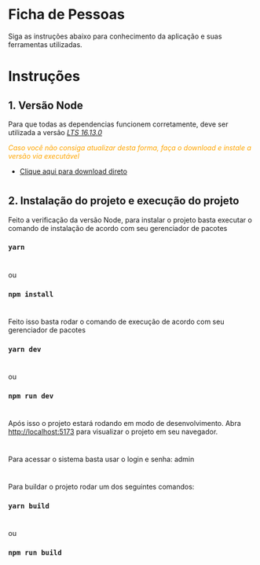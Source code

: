 # Ficha de Pessoas
Siga as instruções abaixo para conhecimento da aplicação e suas ferramentas utilizadas.

###

#
# Instruções

## 1. Versão Node
Para que todas as dependencias funcionem corretamente, deve ser utilizada a versão <font color='green'>[*LTS 16.13.0*](https://nodejs.org/en/download/)</font>

<font color='orange'>*Caso você não consiga atualizar desta forma, faça o download e instale a versão via executável*</font>

* [Clique aqui para download direto](https://nodejs.org/dist/v16.13.0/node-v16.13.0-x64.msi)

#
## 2. Instalação do projeto e execução do projeto
Feito a verificação da versão Node, para instalar o projeto basta executar o comando de instalação de acordo com seu gerenciador de pacotes 

### `yarn`

#
ou

### `npm install`

#
Feito isso basta rodar o comando de execução de acordo com seu gerenciador de pacotes

### `yarn dev`

#
ou

### `npm run dev`

#
Após isso o projeto estará rodando em modo de desenvolvimento.
Abra [http://localhost:5173](http://localhost:5173) para visualizar o projeto em seu navegador.

#
Para acessar o sistema basta usar o login e senha: admin
#

#
Para buildar o projeto rodar um dos seguintes comandos:
### `yarn build`

#
ou

### `npm run build`